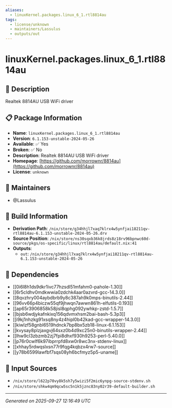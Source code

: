 ```yaml
---
aliases:
  - linuxKernel.packages.linux_6_1.rtl8814au
tags:
  - license/unknown
  - maintainers/Lassulus
  - outputs/out
---
```


# linuxKernel.packages.linux_6_1.rtl8814au

## 📝 Description

Realtek 8814AU USB WiFi driver

## 📋 Package Information

- **Name**: `linuxKernel.packages.linux_6_1.rtl8814au`
- **Version**: `6.1.153-unstable-2024-05-26`
- **Available**: ✅ Yes
- **Broken**: ✅ No
- **Description**: Realtek 8814AU USB WiFi driver
- **Homepage**: [https://github.com/morrownr/8814au](https://github.com/morrownr/8814au)
- **License**: `unknown`
## 👥 Maintainers

- @Lassulus


## 🔧 Build Information

- **Derivation Path**: `/nix/store/g34hhjl7xaq7klrx4w5ynfjai18211qv-rtl8814au-6.1.153-unstable-2024-05-26.drv`
- **Source Position**: `/nix/store/ns30sqxb36k8jrds8z18rv96bpnwc60d-source/pkgs/os-specific/linux/rtl8814au/default.nix:41`
- **Outputs**:
  - `out`:  `/nix/store/g34hhjl7xaq7klrx4w5ynfjai18211qv-rtl8814au-6.1.153-unstable-2024-05-26`

## 🔗 Dependencies

- [[0i6l8h1ds9dkr1ivc77hzsdl51mfahm0-pahole-1.30]]
- [[6r5cldhv0mdkwwia0zdchk4aar0azvrd-gcc-14.3.0]]
- [[8qvzhry004aybdbrb9y8c387ah9k0mps-binutils-2.44]]
- [[96vv66p4biczw55qf9jhwqn7awwn861h-elfutils-0.193]]
- [[ap65r3906858k58jisl8qphg092ywhkp-zstd-1.5.7]]
- [[bjsb6wdjykafnkixq156qdvmxhsm2bai-bash-5.3p3]]
- [[i9kj1nhzkg91xsq8ny4z4hipl0b42kad-gcc-wrapper-14.3.0]]
- [[kiwlzf58gnbl6519hdnck7bp8bx5zb18-linux-6.1.153]]
- [[kvysay8plzjaxgvj64sxz0b4d9xc25n0-binutils-wrapper-2.44]]
- [[lhw9cl3zbzmb2zj7fpi8dhxf930h9253-perl-5.40.0]]
- [[p76r0cwlf6k97ibprrpfd8xw0r8wc3nx-stdenv-linux]]
- [[xhhay5rdwqslxsn77r9fqg4kqbzx4rw7-source]]
- [[y78b6599lawfbf7sqs08yh6bcfmyz5p5-uname]]

## 📁 Input Sources

- `/nix/store/l622p70vy8k5sh7y5wizi5f2mic6ynpg-source-stdenv.sh`
- `/nix/store/shkw4qm9qcw5sc5n1k5jznc83ny02r39-default-builder.sh`

---
*Generated on 2025-09-27 12:16:49 UTC*
